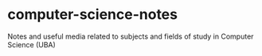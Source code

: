 # computer-science-notes
Notes and useful media related to subjects and fields of study in Computer Science (UBA)
